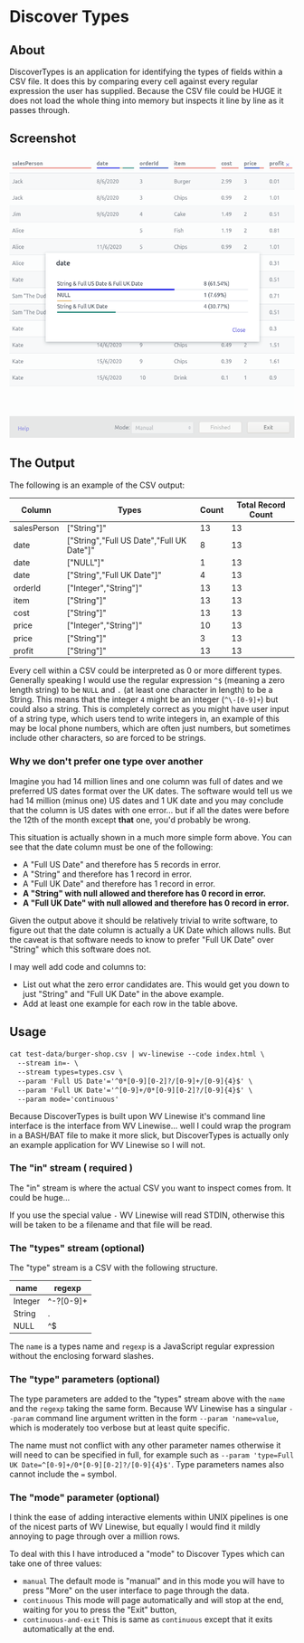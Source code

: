 # Discover Types

## About

DiscoverTypes is an application for identifying the types of fields within a CSV file. It does this by comparing every cell against every regular expression the user has supplied. Because the CSV file could be HUGE it does not load the whole thing into memory but inspects it line by line as it passes through.

## Screenshot

![What it looks like](./img/screenshot.png)

## The Output

The following is an example of the CSV output:

| Column      | Types                                     | Count   | Total Record Count    |
| ------------|-------------------------------------------|---------|-----------------------|
| salesPerson | ["String"]"                               | 13      | 13                    |
| date        | ["String","Full US Date","Full UK Date"]" | 8       | 13                    |
| date        | ["NULL"]"                                 | 1       | 13                    |
| date        | ["String","Full UK Date"]"                | 4       | 13                    |
| orderId     | ["Integer","String"]"                     | 13      | 13                    |
| item        | ["String"]"                               | 13      | 13                    |
| cost        | ["String"]"                               | 13      | 13                    |
| price       | ["Integer","String"]"                     | 10      | 13                    |
| price       | ["String"]"                               | 3       | 13                    |
| profit      | ["String"]"                               | 13      | 13                    |

Every cell within a CSV could be interpreted as 0 or more different types. Generally speaking I would use the regular expression `^$` (meaning a zero length string) to be `NULL` and `.` (at least one character in length) to be a String. This means that the integer `4` might be an integer (`^\-[0-9]+`) but could also a string. This is completely correct as you might have user input of a string type, which users tend to write integers in, an example of this may be local phone numbers, which are often just numbers, but sometimes include other characters, so are forced to be strings.

### Why we don't prefer one type over another

Imagine you had 14 million lines and one column was full of dates and we preferred US dates format over the UK dates. The software would tell us we had 14 million (minus one) US dates and 1 UK date and you may conclude that the column is US dates with one error... but if all the dates were before the 12th of the month except __that__ one, you'd probably be wrong.

This situation is actually shown in a much more simple form above. You can see that the date column must be one of the following:

 * A "Full US Date" and therefore has 5 records in error.
 * A "String" and therefore has 1 record in error.
 * A "Full UK Date" and therefore has 1 record in error.
 * **A "String" with null allowed and therefore has 0 record in error.**
 * **A "Full UK Date" with null allowed and therefore has 0 record in error.**

Given the output above it should be relatively trivial to write software, to figure out that the date column is actually a UK Date which allows nulls. But the caveat is that software needs to know to prefer "Full UK Date" over "String" which this software does not.

I may well add code and columns to:

 * List out what the zero error candidates are. This would get you down to just "String" and "Full UK Date" in the above example.
 * Add at least one example for each row in the table above.

## Usage

```shell
cat test-data/burger-shop.csv | wv-linewise --code index.html \
  --stream in=- \
  --stream types=types.csv \
  --param 'Full US Date'='^0*[0-9][0-2]?/[0-9]+/[0-9]{4}$' \
  --param 'Full UK Date'='^[0-9]+/0*[0-9][0-2]?/[0-9]{4}$' \
  --param mode='continuous'
```

Because DiscoverTypes is built upon WV Linewise it's command line interface is the interface from WV Linewise... well I could wrap the program in a BASH/BAT file to make it more slick, but DiscoverTypes is actually only an example application for WV Linewise so I will not.

### The "in" stream ( required )

The "in" stream is where the actual CSV you want to inspect comes from. It could be huge...

If you use the special value `-` WV Linewise will read STDIN, otherwise this will be taken to be a filename and that file will be read.

### The "types" stream (optional)

The "type" stream is a CSV with the following structure.

| name    | regexp    |
|---------|-----------|
| Integer | ^-?[0-9]+ |
| String  | .         |
| NULL    | ^$        |

The `name` is a types name and `regexp` is a JavaScript regular expression without the enclosing forward slashes.

### The "type" parameters (optional)

The type parameters are added to the "types" stream above with the `name` and the `regexp` taking the same form. Because WV Linewise has a singular `--param` command line argument written in the form `--param 'name=value`, which is moderately too verbose but at least quite specific.

The name must not conflict with any other parameter names otherwise it will need to can be specified in full, for example such as `--param 'type=Full UK Date=^[0-9]+/0*[0-9][0-2]?/[0-9]{4}$'`. Type parameters names also cannot include the `=` symbol.

### The "mode" parameter (optional)

I think the ease of adding interactive elements within UNIX pipelines is one of the nicest parts of WV Linewise, but equally I would find it mildly annoying to page through over a million rows.

To deal with this I have introduced a "mode" to Discover Types which can take one of three values:

 * `manual` The default mode is "manual" and in this mode you will have to press "More" on the user interface to page through the data.
 * `continuous` This mode will page automatically and will stop at the end, waiting for you to press the "Exit" button,
 * `continuous-and-exit` This is same as `continuous` except that it exits automatically at the end.
